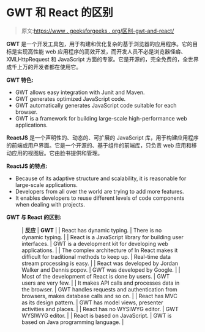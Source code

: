 # GWT 和 React 的区别

> 原文:[https://www . geeksforgeeks . org/区别-gwt-and-react/](https://www.geeksforgeeks.org/difference-between-gwt-and-react/)

**GWT** 是一个开发工具包，用于构建和优化复杂的基于浏览器的应用程序。它的目标是实现高性能 web 应用程序的高效开发，而开发人员不必是浏览器怪癖、XMLHttpRequest 和 JavaScript 方面的专家。它是开源的，完全免费的，全世界成千上万的开发者都在使用它。

**GWT 特色:**

*   GWT allows easy integration with Junit and Maven.
*   GWT generates optimized JavaScript code.
*   GWT automatically generates JavaScript code suitable for each browser.
*   GWT is a framework for building large-scale high-performance web applications.

**ReactJS** 是一个声明性的、动态的、可扩展的 JavaScript 库，用于构建应用程序的前端或用户界面。它是一个开源的、基于组件的前端库，只负责 web 应用和移动应用的视图层。它由脸书提供和管理。

**ReactJS 的特点:**

*   Because of its adaptive structure and scalability, it is reasonable for large-scale applications.
*   Developers from all over the world are trying to add more features.
*   It enables developers to reuse different levels of code components when dealing with projects.

**GWT 与 React 的区别:**

<figure class="table">

| **反应** | **GWT** |
| React has dynamic typing. | There is no dynamic typing. |
| React is a JavaScript library for building user interfaces. | GWT is a development kit for developing web applications. |
| The complex architecture of In React makes it difficult for traditional methods to keep up. | Real-time data stream processing is easy. |
| React was developed by Jordan Walker and Dennis popov. | GWT was developed by Google. |
| Most of the development of React is done by users. | GWT users are very few. |
| It makes API calls and processes data in the browser. | GWT handles requests and authentication from browsers, makes database calls and so on. |
| React has MVC as its design pattern. | GWT has model views, presenter activities and places. |
| React has no WYSIWYG editor. | GWT WYSIWYG editor. |
| React is based on JavaScript. | GWT is based on Java programming language. |

</figure>